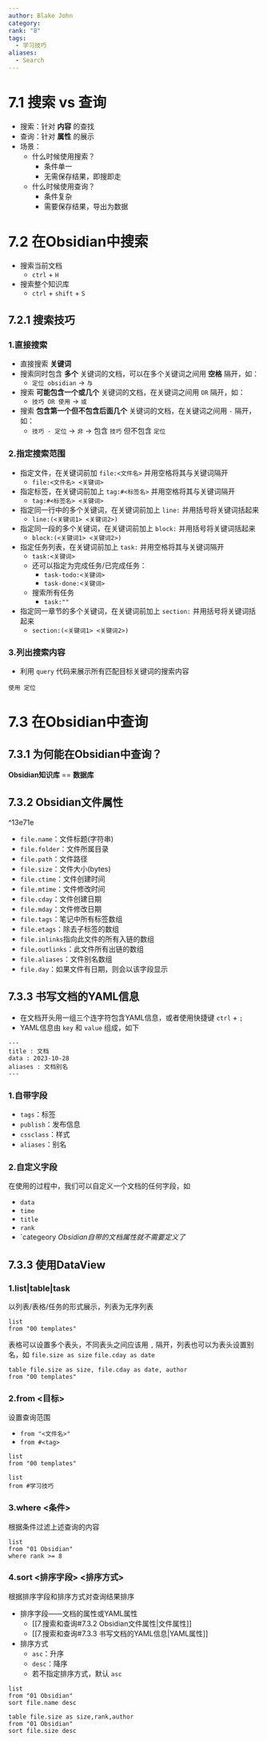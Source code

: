 ```yaml
---
author: Blake John
category: 
rank: "8"
tags:
  - 学习技巧
aliases:
  - Search
---
```

# 7.1 搜索 vs 查询
- 搜索：针对 **内容** 的查找
- 查询：针对 **属性** 的展示
- 场景：
	- 什么时候使用搜索？
		- 条件单一
		- 无需保存结果，即搜即走
	- 什么时候使用查询？
		- 条件复杂
		- 需要保存结果，导出为数据

# 7.2 在Obsidian中搜索
- 搜索当前文档
	- `ctrl` + `H`
- 搜索整个知识库
	- `ctrl` + `shift` + `S`

## 7.2.1 搜索技巧
### 1.直接搜索
- 直接搜索 **关键词**
- 搜索同时包含 **多个** 关键词的文档，可以在多个关键词之间用 **空格** 隔开，如：
	- `定位 obsidian` -> `与`
- 搜索 **可能包含一个或几个** 关键词的文档，在关键词之间用 `OR` 隔开，如：
	- `技巧 OR 使用` -> `或`
- 搜索 **包含第一个但不包含后面几个** 关键词的文档，在关键词之间用 `-` 隔开，如：
	- `技巧 - 定位` -> `非` -> 包含 `技巧` 但不包含 `定位`

### 2.指定搜索范围
- 指定文件，在关键词前加 `file:<文件名>` 并用空格将其与关键词隔开
	- `file:<文件名> <关键词>`
- 指定标签，在关键词前加上 `tag:#<标签名>` 并用空格将其与关键词隔开
	- `tag:#<标签名> <关键词>`
- 指定同一行中的多个关键词，在关键词前加上 `line:` 并用括号将关键词括起来
	- `line:(<关键词1> <关键词2>)`
- 指定同一段的多个关键词，在关键词前加上 `block:` 并用括号将关键词括起来
	- `block:(<关键词1> <关键词2>)`
- 指定任务列表，在关键词前加上 `task:` 并用空格将其与关键词隔开
	- `task:<关键词>`
	- 还可以指定为完成任务/已完成任务：
		- `task-todo:<关键词>`
		- `task-done:<关键词>`
	- 搜索所有任务
		- `task:""`
- 指定同一章节的多个关键词，在关键词前加上 `section:` 并用括号将关键词括起来
	- `section:(<关键词1> <关键词2>)`

### 3.列出搜索内容
- 利用 `query` 代码来展示所有匹配目标关键词的搜索内容

```query
使用 定位
```


# 7.3 在Obsidian中查询
## 7.3.1 为何能在Obsidian中查询？
**Obsidian知识库** == **数据库**

## 7.3.2 Obsidian文件属性

^13e71e

- `file.name`：文件标题(字符串)
- `file.folder`：文件所属目录
- `file.path`：文件路径
- `file.size`：文件大小(bytes)
- `file.ctime`：文件创建时间
- `file.mtime`：文件修改时间
- `file.cday`：文件创建日期
- `file.mday`：文件修改日期
- `file.tags`：笔记中所有标签数组
- `file.etags`：除去子标签的数组
- `file.inlinks`指向此文件的所有入链的数组
- `file.outlinks`：此文件所有出链的数组
- `file.aliases`：文件别名数组
- `file.day`：如果文件有日期，则会以该字段显示

## 7.3.3 书写文档的YAML信息
- 在文档开头用一组三个连字符包含YAML信息，或者使用快捷键 `ctrl` + `;`
- YAML信息由 `key` 和 `value` 组成，如下

```
---
title : 文档
data : 2023-10-28
aliases : 文档别名
---
```

### 1.自带字段
- `tags`：标签
- `publish`：发布信息
- `cssclass`：样式
- `aliases`：别名
### 2.自定义字段
在使用的过程中，我们可以自定义一个文档的任何字段，如
- `data`
- `time`
- `title`
- `rank`
- `categeory
*Obsidian自带的文档属性就不需要定义了*

## 7.3.3 使用DataView
### 1.list|table|task
以列表/表格/任务的形式展示，列表为无序列表
```dataview
list
from "00 templates"
```
表格可以设置多个表头，不同表头之间应该用 `,` 隔开，列表也可以为表头设置别名，如 `file.size as size` `file.cday as date`

```dataview
table file.size as size, file.cday as date, author
from "00 templates"
```

### 2.from <目标>
设置查询范围
- `from "<文件名>"`
- `from #<tag>`
```dataview
list
from "00 templates"
```

```dataview
list
from #学习技巧 
```

### 3.where <条件>
根据条件过滤上述查询的内容
```dataview
list
from "01 Obsidian"
where rank >= 8
```
### 4.sort <排序字段> <排序方式>
根据排序字段和排序方式对查询结果排序
- 排序字段——文档的属性或YAML属性
	- [[7.搜索和查询#7.3.2 Obsidian文件属性|文件属性]]
	- [[7.搜索和查询#7.3.3 书写文档的YAML信息|YAML属性]]
- 排序方式
	- `asc`：升序
	- `desc`：降序
	- 若不指定排序方式，默认 `asc`

```dataview
list
from "01 Obsidian"
sort file.name desc
```

```dataview
table file.size as size,rank,author
from "01 Obsidian"
sort file.size desc
```
